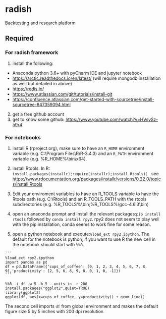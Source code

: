 # radish
Backtesting and research  platform

## Required

### For radish framework

   1) install the following:

   * Anaconda python 3.6+ with pyCharm IDE and jupyter notebook
   * https://arctic.readthedocs.io/en/latest/ (will require mongodb installation as well but detailed in above)
   * https://redis.io/
   * https://www.atlassian.com/git/tutorials/install-git
   * https://confluence.atlassian.com/get-started-with-sourcetree/install-sourcetree-847359094.html

   2) get a free github account
   3) get to know some github: https://www.youtube.com/watch?v=HVsySz-h9r4

### For notebooks

   1) install R (rproject.org), make sure to have an ```R_HOME``` environment variable (e.g. C:\Program Files\R\R-3.4.3) and an ```R_PATH``` environment variable (e.g. %R_HOME%\bin\x64).
   2) install Rtools. In R:
    ```
    install.packages(installr);require(installr);install.Rtools() 
    ```
    see https://www.rdocumentation.org/packages/installr/versions/0.22.0/topics/install.Rtools
    
   3) Edit your enviroment variables to have an R_TOOLS variable to have the Rtools path (e.g. C:\Rtools) and an R_TOOLS_PATH with the rtools subdirectories (e.g. %R_TOOLS%\bin;%R_TOOLS%\gcc-4.6.3\bin)

   4) open an anaconda prompt and install the relevant packages:```pip install rtools``` followed by ```conda install rpy2```.
    rpy2 does not seem to play well with the pip installation, conda seems to work fine for some reason.

   5) open a python notebook and execute:```%load_ext rpy2.ipython```. The default for the notebook is python, if you want to use R the new cell in the notebook should start with ```%%R```.
    
    ```
    %load_ext rpy2.ipython
    import pandas as pd
    df = pd.DataFrame({'cups_of_coffee': [0, 1, 2, 3, 4, 5, 6, 7, 8, 9],'productivity': [2, 5, 6, 8, 9, 8, 0, 1, 0, -1]})
    ```
   ```
   %%R -i df -w 5 -h 5 --units in -r 200
   install.packages("ggplot2",quiet=TRUE)
   library(ggplot2)
   ggplot(df, aes(x=cups_of_coffee, y=productivity)) + geom_line()
   ```
   The second cell imports ```df```  from global environment and makes the default figure size 5 by 5 inches with 200 dpi resolution.



   




 
